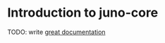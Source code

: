# Introduction to juno-core

TODO: write [great documentation](http://jacobian.org/writing/great-documentation/what-to-write/)
